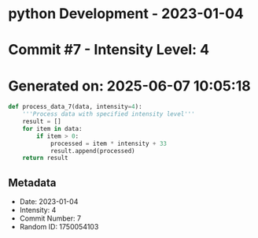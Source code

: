 ﻿# python Development - 2023-01-04
# Commit #7 - Intensity Level: 4
# Generated on: 2025-06-07 10:05:18
```python
def process_data_7(data, intensity=4):
    '''Process data with specified intensity level'''
    result = []
    for item in data:
        if item > 0:
            processed = item * intensity + 33
            result.append(processed)
    return result
```
## Metadata
- Date: 2023-01-04
- Intensity: 4
- Commit Number: 7
- Random ID: 1750054103
